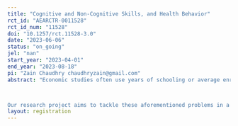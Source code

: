 ```yaml
---
title: "Cognitive and Non-Cognitive Skills, and Health Behavior"
rct_id: "AEARCTR-0011528"
rct_id_num: "11528"
doi: "10.1257/rct.11528-3.0"
date: "2023-06-06"
status: "on_going"
jel: "nan"
start_year: "2023-04-01"
end_year: "2023-08-18"
pi: "Zain Chaudhry chaudhryzain@gmail.com"
abstract: "Economic studies often use years of schooling or average enrolment rates as measures of education, even though these readily available measures tend to be very noisy and aggregate a variety of distinct elements. However, recently, the focus has shifted towards the direct measurement of cognitive skills – one of the main skills that we aim to teach students in school and university (Finn et al. 2014; Hanushek and Woessman 2008). 

Our research project aims to tackle these aforementioned problems in a Randomized Controlled Trial (RCT). First, we plan to induce random variation in improvements to cognitive and non-cognitive skills by teaching a specifically designed course to university students as part of their education. Our focus will be whether the intervention affects students' health behavior. We plan to offer undergraduate students a mandatory semester-long course to improve their cognitive skills. We will randomly assign students to one of three experimental groups: (i) a treatment group receiving a cognitive (analytical) skills course, (ii) a second treatment group receiving a non-cognitive (soft) skills course, and (iii) a pure control group. We will measure health behavior using surveys and lab-in-the-field experiments. "
layout: registration
---
```


